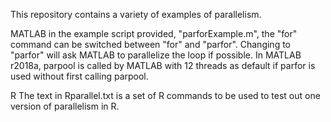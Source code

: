 This repository contains a variety of examples of parallelism.

MATLAB
in the example script provided, "parforExample.m", the "for" command can be switched between "for" and "parfor". Changing to "parfor" will ask MATLAB to parallelize the loop if possible. In MATLAB r2018a, parpool is called by MATLAB with 12 threads as default if parfor is used without first calling parpool.

R
The text in Rparallel.txt is a set of R commands to be used to test out one version of parallelism in R. 
